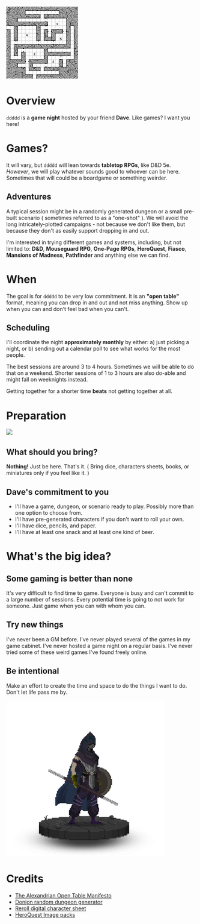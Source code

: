 ![dungeon](./846473312.png)

# Overview

`ddddd` is a **game night** hosted by your friend **Dave**. Like games? I want you here!

# Games?

It will vary, but `ddddd` will lean towards **tabletop RPGs**, like D&D 5e. *However*, we will play whatever sounds good to whoever can be here. Sometimes that will could be a boardgame or something weirder.

## Adventures

A typical session might be in a randomly generated dungeon or a small pre-built scenario ( sometimes referred to as a "one-shot" ). We will avoid the long intricately-plotted campaigns - not because we don't like them, but because they don't as easily support dropping in and out.

I'm interested in trying different games and systems, including, but not limited to: **D&D**, **Mouseguard RPG**, **One-Page RPGs**, **HeroQuest**, **Fiasco**, **Mansions of Madness**, **Pathfinder** and anything else we can find.

# When

The goal is for `ddddd` to be very low commitment. It is an **"open table"** format, meaning you can drop in and out and not miss anything. Show up when you can and don't feel bad when you can't.

## Scheduling

I'll coordinate the night **approximately monthly** by either: a) just picking a night, or b) sending out a calendar poll to see what works for the most people.

The best sessions are around 3 to 4 hours. Sometimes we will be able to do that on a weekend. Shorter sessions of 1 to 3 hours are also do-able and might fall on weeknights instead.

Getting together for a shorter time **beats** not getting together at all.

# Preparation

<img src="https://davemenninger.github.io/ddddd/pic_artifact_spellring.jpg" height="200" />

## What should you bring?

**Nothing!** Just be here. That's it. ( Bring dice, characters sheets, books, or miniatures only if you feel like it. )

## Dave's commitment to you

- I'll have a game, dungeon, or scenario ready to play. Possibly more than one option to choose from.
- I'll have pre-generated characters if you don't want to roll your own.
- I'll have dice, pencils, and paper.
- I'll have at least one snack and at least one kind of beer.

# What's the big idea?

## Some gaming is better than none

It's very difficult to find time to game. Everyone is busy and can't commit to a large number of sessions. Every potential time is going to not work for someone. Just game when you can with whom you can.

## Try new things

I've never been a GM before. I've never played several of the games in my game cabinet. I've never hosted a game night on a regular basis. I've never tried some of these weird games I've found freely online.

## Be intentional

Make an effort to create the time and space to do the things I want to do. Don't let life pass me by.

![reroll character](Test.png)

# Credits

 - [The Alexandrian Open Table Manifesto](https://thealexandrian.net/wordpress/38643/roleplaying-games/open-table-manifesto)
 - [Donjon random dungeon generator](http://donjon.bin.sh/5e/dungeon/)
 - [Reroll digital character sheet](https://www.reroll.co/)
 - [HeroQuest Image packs](http://english.yeoldeinn.com/design-tools.php)
